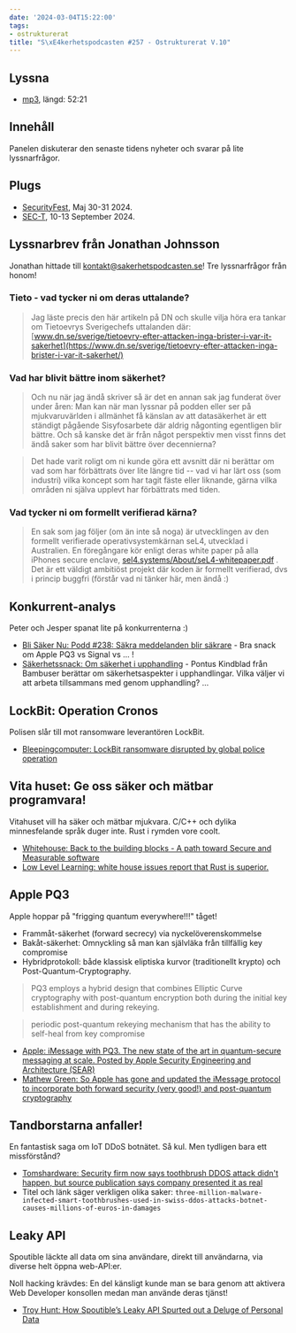 ```yaml
---
date: '2024-03-04T15:22:00'
tags:
- ostrukturerat
title: "S\xE4kerhetspodcasten #257 - Ostrukturerat V.10"
---
```

## Lyssna
* [mp3](https://traffic.libsyn.com/secure/sakerhetspodcasten/2024-02-28_Sakerhetspodcasten.mp3?dest-id=117848), längd: 52:21

## Innehåll
Panelen diskuterar den senaste tidens nyheter och svarar på lite lyssnarfrågor.

## Plugs

* [SecurityFest](https://securityfest.com/), Maj 30-31 2024.
* [SEC-T](https://www.sec-t.org/), 10-13 September 2024.

## Lyssnarbrev från Jonathan Johnsson

Jonathan hittade till [kontakt@sakerhetspodcasten.se](mailto:kontakt@sakerhetspodcasten.se)!
Tre lyssnarfrågor från honom!

### Tieto - vad tycker ni om deras uttalande?

> Jag läste precis den här artikeln på DN och skulle vilja höra era tankar
> om Tietoevrys Sverigechefs uttalanden där:
> [www.dn.se/sverige/tietoevry-efter-attacken-inga-brister-i-var-it-sakerhet](https://www.dn.se/sverige/tietoevry-efter-attacken-inga-brister-i-var-it-sakerhet/)

### Vad har blivit bättre inom säkerhet?

> Och nu när jag ändå skriver så är det en annan sak jag funderat över
> under åren: Man kan när man lyssnar på podden eller ser på
> mjukvaruvärlden i allmänhet få känslan av att datasäkerhet är ett
> ständigt pågående Sisyfosarbete där aldrig någonting egentligen blir
> bättre. Och så kanske det är från något perspektiv men visst finns det
> ändå saker som har blivit bättre över decennierna?

> Det hade varit roligt om ni kunde göra ett avsnitt där ni berättar om
> vad som har förbättrats över lite längre tid -- vad vi har lärt oss (som
> industri) vilka koncept som har tagit fäste eller liknande, gärna vilka
> områden ni själva upplevt har förbättrats med tiden.

### Vad tycker ni om formellt verifierad kärna?

> En sak som jag följer (om än inte så noga) är utvecklingen av den
> formellt verifierade operativsystemkärnan seL4, utvecklad i Australien.
> En föregångare kör enligt deras white paper på alla iPhones secure
> enclave, [sel4.systems/About/seL4-whitepaper.pdf](https://sel4.systems/About/seL4-whitepaper.pdf) . Det är ett
> väldigt ambitiöst projekt där koden är formellt verifierad, dvs i
> princip buggfri (förstår vad ni tänker här, men ändå :)

## Konkurrent-analys

Peter och Jesper spanat lite på konkurrenterna :)

* [Bli Säker Nu: Podd #238: Säkra meddelanden blir säkrare](https://nikkasystems.com/2024/02/23/podd-238-sakra-meddelanden-blir-sakrare/) - Bra snack om Apple PQ3 vs Signal vs ... !
* [Säkerhetssnack: Om säkerhet i upphandling](https://fsecure.libsyn.com/om-skerhet-i-upphandling) -
  Pontus Kindblad från Bambuser berättar om säkerhetsaspekter i upphandlingar.
  Vilka väljer vi att arbeta tillsammans med genom upphandling? ...

## LockBit: Operation Cronos

Polisen slår till mot ransomware leverantören LockBit.

* [Bleepingcomputer: LockBit ransomware disrupted by global police operation](https://www.bleepingcomputer.com/news/security/lockbit-ransomware-disrupted-by-global-police-operation/)

## Vita huset: Ge oss säker och mätbar programvara!

Vitahuset vill ha säker och mätbar mjukvara.
C/C++ och dylika minnesfelande språk duger inte.
Rust i rymden vore coolt.

* [Whitehouse: Back to the building blocks - A path toward Secure and Measurable software](https://www.whitehouse.gov/wp-content/uploads/2024/02/Final-ONCD-Technical-Report.pdf)
* [Low Level Learning: white house issues report that Rust is superior.](https://www.youtube.com/watch?v=T4ZUMvALdKI)

## Apple PQ3

Apple hoppar på "frigging quantum everywhere!!!" tåget!

* Frammåt-säkerhet (forward secrecy) via nyckelöverenskommelse
* Bakåt-säkerhet: Omnyckling så man kan självläka från tillfällig key compromise
* Hybridprotokoll: både klassisk eliptiska kurvor (traditionellt krypto) och Post-Quantum-Cryptography.

> PQ3 employs a hybrid design that combines Elliptic Curve cryptography with post-quantum encryption both during the initial key establishment and during rekeying.

> periodic post-quantum rekeying mechanism that has the ability to self-heal from key compromise

* [Apple: iMessage with PQ3. The new state of the art in quantum-secure messaging at scale. Posted by Apple Security Engineering and Architecture (SEAR)](https://security.apple.com/blog/imessage-pq3/)
* [Mathew Green: So Apple has gone and updated the iMessage protocol to incorporate both forward security (very good!) and post-quantum cryptography](https://ioc.exchange/@matthew_d_green/111970275947189784)

## Tandborstarna anfaller!

En fantastisk saga om IoT DDoS botnätet.
Så kul.
Men tydligen bara ett missförstånd?

* [Tomshardware: Security firm now says toothbrush DDOS attack didn't happen, but source publication says company presented it as real](https://www.tomshardware.com/networking/three-million-malware-infected-smart-toothbrushes-used-in-swiss-ddos-attacks-botnet-causes-millions-of-euros-in-damages)
* Titel och länk säger verkligen olika saker: `three-million-malware-infected-smart-toothbrushes-used-in-swiss-ddos-attacks-botnet-causes-millions-of-euros-in-damages`

## Leaky API

Spoutible läckte all data om sina användare, direkt till användarna, via diverse helt öppna web-API:er.

Noll hacking krävdes: En del känsligt kunde man se bara genom att aktivera Web Developer konsollen medan man använde deras tjänst!

* [Troy Hunt: How Spoutible’s Leaky API Spurted out a Deluge of Personal Data](https://www.troyhunt.com/how-spoutibles-leaky-api-spurted-out-a-deluge-of-personal-data/)
